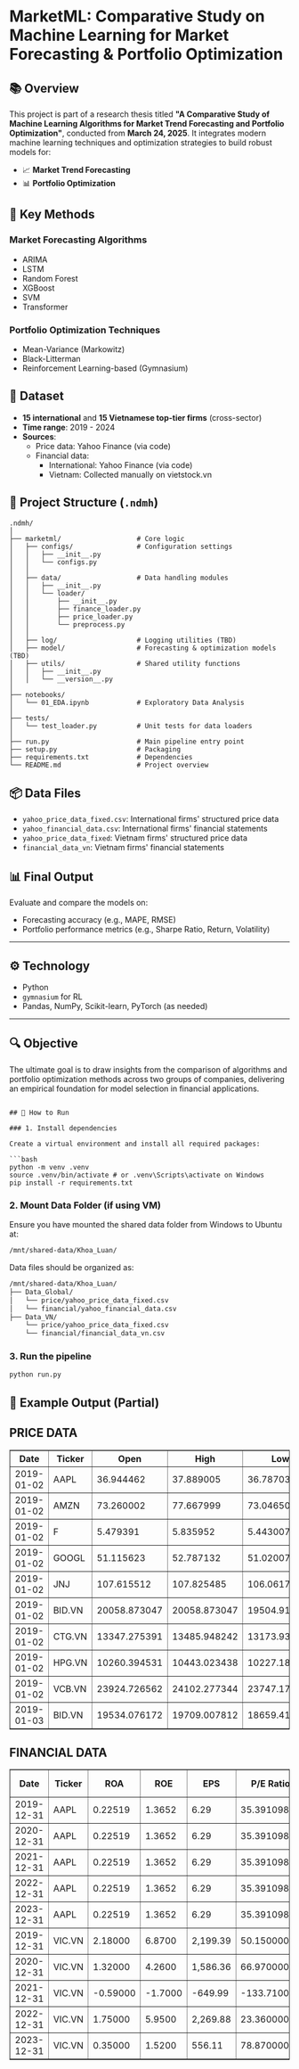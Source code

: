 # MarketML: Comparative Study on Machine Learning for Market Forecasting & Portfolio Optimization

## 📚 Overview

This project is part of a research thesis titled **"A Comparative Study of Machine Learning Algorithms for Market Trend Forecasting and Portfolio Optimization"**, conducted from **March 24, 2025**. It integrates modern machine learning techniques and optimization strategies to build robust models for:

- 📈 **Market Trend Forecasting**
- 📊 **Portfolio Optimization**

## 🧠 Key Methods

### Market Forecasting Algorithms
- ARIMA
- LSTM
- Random Forest
- XGBoost
- SVM
- Transformer

### Portfolio Optimization Techniques
- Mean-Variance (Markowitz)
- Black-Litterman
- Reinforcement Learning-based (Gymnasium)

## 🏢 Dataset

- **15 international** and **15 Vietnamese top-tier firms** (cross-sector)
- **Time range**: 2019 - 2024
- **Sources**:
  - Price data: Yahoo Finance (via code)
  - Financial data: 
    - International: Yahoo Finance (via code)
    - Vietnam: Collected manually on vietstock.vn

## 📁 Project Structure (`.ndmh`)

```plaintext
.ndmh/
│
├── marketml/                   # Core logic
│   ├── configs/                # Configuration settings
│   │   ├── __init__.py
│   │   └── configs.py
│   │
│   ├── data/                   # Data handling modules
│   │   ├── __init__.py
│   │   └── loader/
│   │       ├── __init__.py
│   │       ├── finance_loader.py
│   │       ├── price_loader.py
│   │       └── preprocess.py
│   │
│   ├── log/                    # Logging utilities (TBD)
│   ├── model/                  # Forecasting & optimization models (TBD)
│   ├── utils/                  # Shared utility functions
│   │   ├── __init__.py
│   │   └── __version__.py
│
├── notebooks/
│   └── 01_EDA.ipynb            # Exploratory Data Analysis
│
├── tests/
│   └── test_loader.py          # Unit tests for data loaders
│
├── run.py                      # Main pipeline entry point
├── setup.py                    # Packaging
├── requirements.txt            # Dependencies
└── README.md                   # Project overview
```

## 📦 Data Files

- `yahoo_price_data_fixed.csv`: International firms' structured price data
- `yahoo_financial_data.csv`: International firms' financial statements
- `yahoo_price_data_fixed`: Vietnam firms' structured price data
- `financial_data_vn`: Vietnam firms' financial statements

## 📊 Final Output

Evaluate and compare the models on:
- Forecasting accuracy (e.g., MAPE, RMSE)
- Portfolio performance metrics (e.g., Sharpe Ratio, Return, Volatility)

---

## ⚙️ Technology

- Python
- `gymnasium` for RL
- Pandas, NumPy, Scikit-learn, PyTorch (as needed)

---

## 🔍 Objective

The ultimate goal is to draw insights from the comparison of algorithms and portfolio optimization methods across two groups of companies, delivering an empirical foundation for model selection in financial applications.

```

## 🚀 How to Run

### 1. Install dependencies

Create a virtual environment and install all required packages:

```bash
python -m venv .venv
source .venv/bin/activate # or .venv\Scripts\activate on Windows
pip install -r requirements.txt
```

### 2. Mount Data Folder (if using VM)

Ensure you have mounted the shared data folder from Windows to Ubuntu at:

```bash
/mnt/shared-data/Khoa_Luan/
```

Data files should be organized as:

```bash
/mnt/shared-data/Khoa_Luan/
├── Data_Global/
│   └── price/yahoo_price_data_fixed.csv
│   └── financial/yahoo_financial_data.csv
├── Data_VN/
    └── price/yahoo_price_data_fixed.csv
    └── financial/financial_data_vn.csv
```

### 3. Run the pipeline

```bash
python run.py
```

## 🔬 Example Output (Partial)

<h2>PRICE DATA</h2>
<table border="1">
  <thead>
    <tr>
      <th>Date</th>
      <th>Ticker</th>
      <th>Open</th>
      <th>High</th>
      <th>Low</th>
      <th>Close</th>
      <th>Volume</th>
      <th>Market</th>
    </tr>
  </thead>
  <tbody>
    <tr><td>2019-01-02</td><td>AAPL</td><td>36.944462</td><td>37.889005</td><td>36.787037</td><td>37.667179</td><td>148158800.0</td><td>Global</td></tr>
    <tr><td>2019-01-02</td><td>AMZN</td><td>73.260002</td><td>77.667999</td><td>73.046501</td><td>76.956497</td><td>159662000.0</td><td>Global</td></tr>
    <tr><td>2019-01-02</td><td>F</td><td>5.479391</td><td>5.835952</td><td>5.443007</td><td>5.748631</td><td>47494400.0</td><td>Global</td></tr>
    <tr><td>2019-01-02</td><td>GOOGL</td><td>51.115623</td><td>52.787132</td><td>51.020079</td><td>52.483086</td><td>31868000.0</td><td>Global</td></tr>
    <tr><td>2019-01-02</td><td>JNJ</td><td>107.615512</td><td>107.825485</td><td>106.061705</td><td>107.296349</td><td>7631700.0</td><td>Global</td></tr>
    <tr><td>2019-01-02</td><td>BID.VN</td><td>20058.873047</td><td>20058.873047</td><td>19504.919922</td><td>19534.076172</td><td>1381735.0</td><td>Vietnam</td></tr>
    <tr><td>2019-01-02</td><td>CTG.VN</td><td>13347.275391</td><td>13485.948242</td><td>13173.933594</td><td>13173.933594</td><td>3634939.0</td><td>Vietnam</td></tr>
    <tr><td>2019-01-02</td><td>HPG.VN</td><td>10260.394531</td><td>10443.023438</td><td>10227.189453</td><td>10227.189453</td><td>12637219.0</td><td>Vietnam</td></tr>
    <tr><td>2019-01-02</td><td>VCB.VN</td><td>23924.726562</td><td>24102.277344</td><td>23747.177734</td><td>23791.566406</td><td>2808551.0</td><td>Vietnam</td></tr>
    <tr><td>2019-01-03</td><td>BID.VN</td><td>19534.076172</td><td>19709.007812</td><td>18659.416016</td><td>18659.416016</td><td>1899306.0</td><td>Vietnam</td></tr>
  </tbody>
</table>

<h2>FINANCIAL DATA</h2>
<table border="1">
  <thead>
    <tr>
      <th>Date</th>
      <th>Ticker</th>
      <th>ROA</th>
      <th>ROE</th>
      <th>EPS</th>
      <th>P/E Ratio</th>
      <th>Debt/Equity</th>
      <th>Dividend Yield</th>
      <th>Revenue</th>
      <th>Net Income</th>
      <th>Market</th>
    </tr>
  </thead>
  <tbody>
    <tr><td>2019-12-31</td><td>AAPL</td><td>0.22519</td><td>1.3652</td><td>6.29</td><td>35.391098</td><td>145.00</td><td>0.45</td><td>395760009216</td><td>96150003712</td><td>Global</td></tr>
    <tr><td>2020-12-31</td><td>AAPL</td><td>0.22519</td><td>1.3652</td><td>6.29</td><td>35.391098</td><td>145.00</td><td>0.45</td><td>395760009216</td><td>96150003712</td><td>Global</td></tr>
    <tr><td>2021-12-31</td><td>AAPL</td><td>0.22519</td><td>1.3652</td><td>6.29</td><td>35.391098</td><td>145.00</td><td>0.45</td><td>395760009216</td><td>96150003712</td><td>Global</td></tr>
    <tr><td>2022-12-31</td><td>AAPL</td><td>0.22519</td><td>1.3652</td><td>6.29</td><td>35.391098</td><td>145.00</td><td>0.45</td><td>395760009216</td><td>96150003712</td><td>Global</td></tr>
    <tr><td>2023-12-31</td><td>AAPL</td><td>0.22519</td><td>1.3652</td><td>6.29</td><td>35.391098</td><td>145.00</td><td>0.45</td><td>395760009216</td><td>96150003712</td><td>Global</td></tr>
    <tr><td>2019-12-31</td><td>VIC.VN</td><td>2.18000</td><td>6.8700</td><td>2,199.39</td><td>50.150000</td><td>97.38</td><td>0.00</td><td>130,161</td><td>7,546</td><td>Vietnam</td></tr>
    <tr><td>2020-12-31</td><td>VIC.VN</td><td>1.32000</td><td>4.2600</td><td>1,586.36</td><td>66.970000</td><td>91.48</td><td>0.00</td><td>110,755</td><td>5,465</td><td>Vietnam</td></tr>
    <tr><td>2021-12-31</td><td>VIC.VN</td><td>-0.59000</td><td>-1.7000</td><td>-649.99</td><td>-133.710000</td><td>76.48</td><td>0.00</td><td>125,781</td><td>-2,514</td><td>Vietnam</td></tr>
    <tr><td>2022-12-31</td><td>VIC.VN</td><td>1.75000</td><td>5.9500</td><td>2,269.88</td><td>23.360000</td><td>123.87</td><td>0.00</td><td>101,810</td><td>8,782</td><td>Vietnam</td></tr>
    <tr><td>2023-12-31</td><td>VIC.VN</td><td>0.35000</td><td>1.5200</td><td>556.11</td><td>78.870000</td><td>143.87</td><td>0.00</td><td>161,453</td><td>2,157</td><td>Vietnam</td></tr>
  </tbody>
</table>

